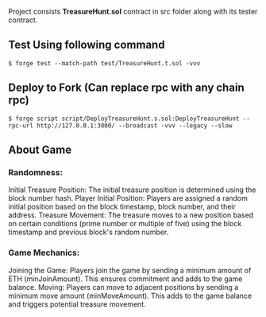 Project consists **TreasureHunt.sol** contract in src folder along with its tester contract.

## Test Using following command

```shell
$ forge test --match-path test/TreasureHunt.t.sol -vvv
```


## Deploy to Fork (Can replace rpc with any chain rpc)

```shell
$ forge script script/DeployTreasureHunt.s.sol:DeployTreasureHunt --rpc-url http://127.0.0.1:3000/ --broadcast -vvv --legacy --slow
```

## About Game
### Randomness:
  Initial Treasure Position: The initial treasure position is determined using the block number hash.
  Player Initial Position: Players are assigned a random initial position based on the block timestamp, block number, and their address.
  Treasure Movement: The treasure moves to a new position based on certain conditions (prime number or multiple of five) using the block timestamp and previous block's random number.

### Game Mechanics:
  Joining the Game: Players join the game by sending a minimum amount of ETH (minJoinAmount). This ensures commitment and adds to the game balance.
  Moving: Players can move to adjacent positions by sending a minimum move amount (minMoveAmount). This adds to the game balance and triggers potential treasure movement.
